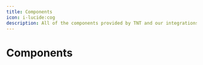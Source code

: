 ```yaml
---
title: Components
icon: i-lucide:cog
description: All of the components provided by TNT and our integrations.
---
```


# Components
